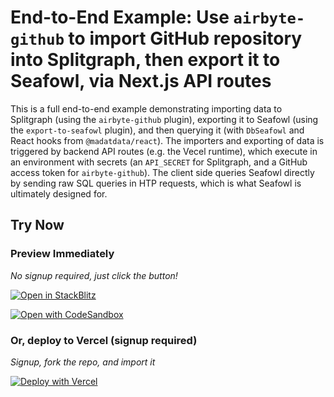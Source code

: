 # End-to-End Example: Use `airbyte-github` to import GitHub repository into Splitgraph, then export it to Seafowl, via Next.js API routes

This is a full end-to-end example demonstrating importing data to Splitgraph
(using the `airbyte-github` plugin), exporting it to Seafowl (using the
`export-to-seafowl` plugin), and then querying it (with `DbSeafowl` and React
hooks from `@madatdata/react`). The importers and exporting of data is triggered
by backend API routes (e.g. the Vecel runtime), which execute in an environment
with secrets (an `API_SECRET` for Splitgraph, and a GitHub access token for
`airbyte-github`). The client side queries Seafowl directly by sending raw SQL
queries in HTP requests, which is what Seafowl is ultimately designed for.

## Try Now

### Preview Immediately

_No signup required, just click the button!_

[![Open in StackBlitz](https://developer.stackblitz.com/img/open_in_stackblitz.svg)](https://stackblitz.com/github/splitgraph/madatdata/tree/main/examples/nextjs-import-airbyte-github-export-seafowl?file=pages/index.tsx)

[![Open with CodeSandbox](https://assets.codesandbox.io/github/button-edit-lime.svg)](https://codesandbox.io/p/sandbox/github/splitgraph/madatdata/main/examples/nextjs-import-airbyte-github-export-seafowl?file=pages/index.tsx&hardReloadOnChange=true&startScript=dev&node=16&port=3000)

### Or, deploy to Vercel (signup required)

_Signup, fork the repo, and import it_

[![Deploy with Vercel](https://vercel.com/button)](https://vercel.com/new/git/external?repository-url=https://github.com/splitgraph/madatdata/tree/main/examples/nextjs-import-airbyte-github-export-seafowl&project-name=madatdata-basic-hooks&repository-name=madatdata-nextjs-basic-hooks)
